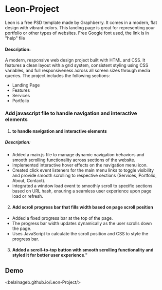 # Leon-Project

Leon is a free PSD template made by Graphberry. It comes in a modern, flat design with vibrant colors. This landing page is great for representing your portfolio or other types of websites. Free Google font used, the link is in "help" file

#### Description:

A modern, responsive web design project built with HTML and CSS. It features a clean layout with a grid system, consistent styling using CSS variables, and full responsiveness across all screen sizes through media queries.
The project includes the following sections:

- Landing Page
- Features
- Services
- Portfolio

### Add javascript file to handle navigation and interactive elements

1. #### to handle navigation and interactive elements

##### Description:

- Added a main.js file to manage dynamic navigation behaviors and smooth scrolling functionality across sections of the website.
- Implemented interactive hover effects on the navigation menu icon.
- Created click event listeners for the main menu links to toggle visibility and provide smooth scrolling to respective sections (Services, Portfolio, About, Contact).
- Integrated a window load event to smoothly scroll to specific sections based on URL hash, ensuring a seamless user experience upon page load or refresh.

2. #### Add scroll progress bar that fills width based on page scroll position

- Added a fixed progress bar at the top of the page.
- The progress bar width updates dynamically as the user scrolls down the page.
- Uses JavaScript to calculate the scroll position and CSS to style the progress bar.

3. #### Added a scroll-to-top button with smooth scrolling functionality and styled it for better user experience."

## Demo

<belalnageb.github.io/Leon-Project/>
